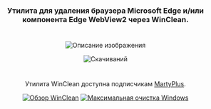 <div align="center">

### Утилита для удаления браузера Microsoft Edge и/или компонента Edge WebView2 через WinClean.
#
![Описание изображения](https://i.ibb.co/nN34GpCp/19-FD3-CC0-EC5-A-45-FF-A032-9-D73-F762-DC0-F.png)

![Скачиваний](https://img.shields.io/github/downloads/MartyFiles/EdgeKiller/Release/total?style=for-the-badge&label=Скачиваний&color=blue&logo=download)

#

Утилита WinClean доступна подписчикам [MartyPlus](https://t.me/martyfiles/1146).

[![Обзор WinClean](https://img.shields.io/badge/Обзор%20WinClean-red?style=for-the-badge&logo=youtube)](https://www.youtube.com/watch?v=5NBqbUUB1Pk)
[![Максимальная очистка Windows](https://img.shields.io/badge/Максимальная%20очистка%20Windows-red?style=for-the-badge&logo=youtube)](https://www.youtube.com/watch?v=id06E58oafI)

</div>
